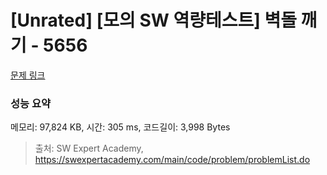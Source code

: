 # [Unrated] [모의 SW 역량테스트] 벽돌 깨기 - 5656 

[문제 링크](https://swexpertacademy.com/main/code/problem/problemDetail.do?contestProbId=AWXRQm6qfL0DFAUo) 

### 성능 요약

메모리: 97,824 KB, 시간: 305 ms, 코드길이: 3,998 Bytes



> 출처: SW Expert Academy, https://swexpertacademy.com/main/code/problem/problemList.do